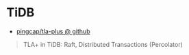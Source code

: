 # TiDB

- [pingcap/tla-plus @ github](https://github.com/pingcap/tla-plus)
> TLA+ in TiDB: Raft, Distributed Transactions (Percolator)